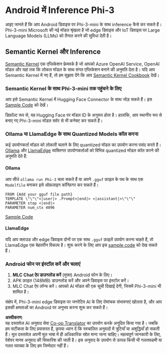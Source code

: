 <!--
CO_OP_TRANSLATOR_METADATA:
{
  "original_hash": "9481b07dda8f9715a5d1ff43fb27568b",
  "translation_date": "2025-05-08T05:57:41+00:00",
  "source_file": "md/01.Introduction/03/Android_Inference.md",
  "language_code": "hi"
}
-->
# **Android में Inference Phi-3**

आइए जानते हैं कि आप Android डिवाइस पर Phi-3-mini के साथ inference कैसे कर सकते हैं। Phi-3-mini Microsoft की नई मॉडल श्रृंखला है जो edge डिवाइस और IoT डिवाइस पर Large Language Models (LLMs) को तैनात करने की सुविधा देती है।

## Semantic Kernel और Inference

[Semantic Kernel](https://github.com/microsoft/semantic-kernel) एक एप्लिकेशन फ्रेमवर्क है जो आपको Azure OpenAI Service, OpenAI मॉडल और यहां तक कि लोकल मॉडल के साथ संगत एप्लिकेशन बनाने की अनुमति देता है। यदि आप Semantic Kernel में नए हैं, तो हम सुझाव देंगे कि आप [Semantic Kernel Cookbook](https://github.com/microsoft/SemanticKernelCookBook?WT.mc_id=aiml-138114-kinfeylo) देखें।

### Semantic Kernel के साथ Phi-3-mini तक पहुंचने के लिए

आप इसे Semantic Kernel में Hugging Face Connector के साथ जोड़ सकते हैं। इस [Sample Code](https://github.com/Azure-Samples/Phi-3MiniSamples/tree/main/semantickernel?WT.mc_id=aiml-138114-kinfeylo) को देखें।

डिफ़ॉल्ट रूप से, यह Hugging Face पर मॉडल ID के अनुरूप होता है। हालांकि, आप स्थानीय रूप से बनाए गए Phi-3-mini मॉडल सर्वर से भी कनेक्ट कर सकते हैं।

### Ollama या LlamaEdge के साथ Quantized Models कॉल करना

कई उपयोगकर्ता मॉडल को लोकली चलाने के लिए quantized मॉडल का उपयोग करना पसंद करते हैं। [Ollama](https://ollama.com/) और [LlamaEdge](https://llamaedge.com) व्यक्तिगत उपयोगकर्ताओं को विभिन्न quantized मॉडल कॉल करने की अनुमति देते हैं:

#### Ollama

आप सीधे `ollama run Phi-3` चला सकते हैं या अपने `.gguf` फ़ाइल के पथ के साथ एक `Modelfile` बनाकर इसे ऑफ़लाइन कॉन्फ़िगर कर सकते हैं।

```gguf
FROM {Add your gguf file path}
TEMPLATE \"\"\"<|user|> .Prompt<|end|> <|assistant|>\"\"\"
PARAMETER stop <|end|>
PARAMETER num_ctx 4096
```

[Sample Code](https://github.com/Azure-Samples/Phi-3MiniSamples/tree/main/ollama?WT.mc_id=aiml-138114-kinfeylo)

#### LlamaEdge

यदि आप क्लाउड और edge डिवाइस दोनों पर एक साथ `.gguf` फ़ाइलें उपयोग करना चाहते हैं, तो LlamaEdge एक बेहतरीन विकल्प है। शुरू करने के लिए आप इस [sample code](https://github.com/Azure-Samples/Phi-3MiniSamples/tree/main/wasm?WT.mc_id=aiml-138114-kinfeylo) को देख सकते हैं।

### Android फोन पर इंस्टॉल करें और चलाएं

1. **MLC Chat ऐप डाउनलोड करें** (मुफ्त) Android फोन के लिए।  
2. APK फ़ाइल (148MB) डाउनलोड करें और अपने डिवाइस पर इंस्टॉल करें।  
3. MLC Chat ऐप लॉन्च करें। आपको AI मॉडल की एक सूची दिखाई देगी, जिसमें Phi-3-mini भी शामिल है।

संक्षेप में, Phi-3-mini edge डिवाइस पर जनरेटिव AI के लिए रोमांचक संभावनाएं खोलता है, और आप इसकी क्षमताओं का Android पर अनुभव करना शुरू कर सकते हैं।

**अस्वीकरण**:  
यह दस्तावेज़ AI अनुवाद सेवा [Co-op Translator](https://github.com/Azure/co-op-translator) का उपयोग करके अनूदित किया गया है। जबकि हम सटीकता के लिए प्रयासरत हैं, कृपया ध्यान दें कि स्वचालित अनुवादों में त्रुटियाँ या अशुद्धियाँ हो सकती हैं। मूल दस्तावेज़ अपनी मूल भाषा में ही अधिकारिक स्रोत माना जाना चाहिए। महत्वपूर्ण जानकारी के लिए, पेशेवर मानव अनुवाद की सिफारिश की जाती है। इस अनुवाद के उपयोग से उत्पन्न किसी भी गलतफहमी या गलत व्याख्या के लिए हम जिम्मेदार नहीं हैं।